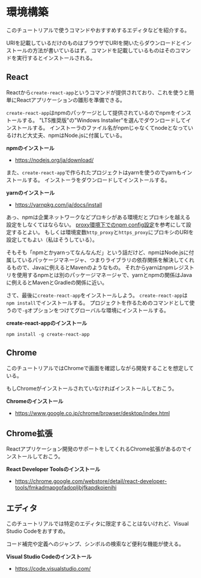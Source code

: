 # 環境構築

このチュートリアルで使うコマンドやおすすめするエディタなどを紹介する。

URIを記載しているだけのものはブラウザでURIを開いたらダウンロードとインストールの方法が書いているはず。
コマンドを記載しているものはそのコマンドを実行するとインストールされる。

## React

Reactから`create-react-app`というコマンドが提供されており、これを使うと簡単にReactアプリケーションの雛形を準備できる。

`create-react-app`はnpmのパッケージとして提供されているのでnpmをインストールする。
"LTS推奨版"の"Windows Installer"を選んでダウンロードしてインストールする。
インストーラのファイル名がnpmじゃなくてnodeとなっているけれど大丈夫、npmはNode.jsに付属している。

**npmのインストール**

* https://nodejs.org/ja/download/

また、`create-react-app`で作られたプロジェクトはyarnを使うのでyarnもインストールする。
インストーラをダウンロードしてインストールする。

**yarnのインストール**

* https://yarnpkg.com/ja/docs/install

あっ、npmは企業ネットワークなどプロキシがある環境だとプロキシを越える設定をしなくてはならない。
[proxy環境下でのnpm config設定](https://qiita.com/tenten0213/items/7ca15ce8b54acc3b5719)を参考にして設定するとよい。
もしくは環境変数`http_proxy`と`https_proxy`にプロキシのURIを設定してもよい（私はそうしている）。

そもそも「npmとかyarnってなんなんだ」という話だけど、npmはNode.jsに付属しているパッケージマネージャ、つまりライブラリの依存関係を解決してくれるもので、Javaに例えるとMavenのようなもの。
それからyarnはnpmレジストリを使用するnpmとは別のパッケージマネージャで、yarnとnpmの関係はJavaに例えるとMavenとGradleの関係に近い。

さて、最後に`create-react-app`をインストールしよう。
`create-react-app`は`npm install`でインストールする。
プロジェクトを作るためのコマンドとして使うので`-g`オプションをつけてグローバルな環境にインストールする。

**create-react-appのインストール**

```console
npm install -g create-react-app
```

## Chrome

このチュートリアルではChromeで画面を確認しながら開発することを想定している。

もしChromeがインストールされていなければインストールしておこう。

**Chromeのインストール**

* https://www.google.co.jp/chrome/browser/desktop/index.html

## Chrome拡張

Reactアプリケーション開発のサポートをしてくれるChrome拡張があるのでインストールしておこう。

**React Developer Toolsのインストール**

* https://chrome.google.com/webstore/detail/react-developer-tools/fmkadmapgofadopljbjfkapdkoienihi

## エディタ

このチュートリアルでは特定のエディタに限定することはないけれど、Visual Studio Codeをおすすめ。

コード補完や定義へのジャンプ、シンボルの検索など便利な機能が使える。

**Visual Studio Codeのインストール**

* https://code.visualstudio.com/

